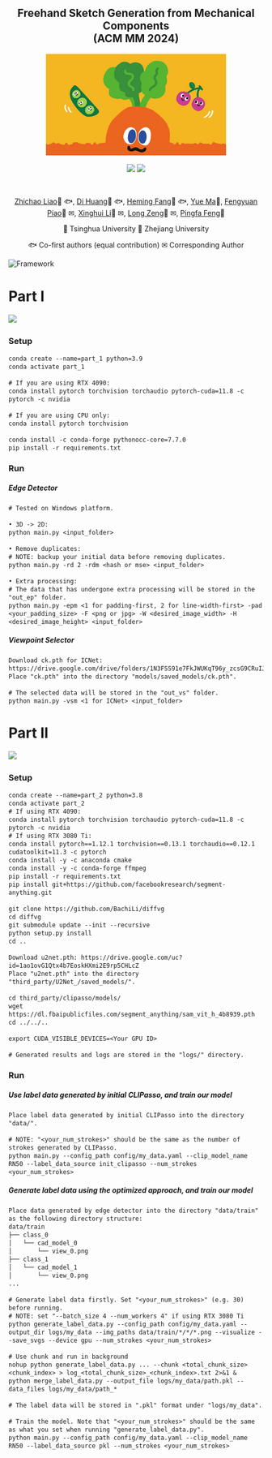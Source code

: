 <!-- # Freehand Sketch Generation from Mechanical Components

## ACM MM 2024 -->

<div align="center">
<h2>Freehand Sketch Generation from Mechanical Components </center> <br> <center>(ACM MM 2024)</h2>
<div align="center">  <img src='images/momohuhuhuluobo.jpg' style="height:200px"></img>  </div>

<a href='https://mcfreeskegen.github.io/'><img src='https://img.shields.io/badge/Project-Page-Green'></a>
<a href='https://arxiv.org/abs/2408.05966'><img src='https://img.shields.io/badge/ArXiv-2408.05966-red'></a> 

<br>

[Zhichao Liao](https://lzc-sg.github.io/)🥕 🐟, [Di Huang](https://di-huang.github.io/)🥕 🐟, [Heming Fang]()🍎 🐟, [Yue Ma]()🥕, [Fengyuan Piao]()🥕 ✉, 
[Xinghui Li]()🥕 ✉, [Long Zeng]()🥕 ✉, [Pingfa Feng]()🥕 


🥕 Tsinghua University  🍎 Zhejiang University

🐟 Co-first authors (equal contribution)   ✉ Corresponding Author
</br>
</div>

<!--
[<a href="https://mcfreeskegen.github.io/">Project Website</a>] | [<a href="https://arxiv.org/abs/2408.05966">Paper</a>] -->


![Framework](images/framework.png)



# Part I
![](../archive/result_img.png)
### Setup
```
conda create --name=part_1 python=3.9
conda activate part_1

# If you are using RTX 4090:
conda install pytorch torchvision torchaudio pytorch-cuda=11.8 -c pytorch -c nvidia

# If you are using CPU only:
conda install pytorch torchvision

conda install -c conda-forge pythonocc-core=7.7.0
pip install -r requirements.txt
```
### Run
##### Edge Detector
```
# Tested on Windows platform.

• 3D -> 2D:
python main.py <input_folder>

• Remove duplicates:
# NOTE: backup your initial data before removing duplicates.
python main.py -rd 2 -rdm <hash or mse> <input_folder>

• Extra processing:
# The data that has undergone extra processing will be stored in the "out_ep" folder.
python main.py -epm <1 for padding-first, 2 for line-width-first> -pad <your_padding_size> -F <png or jpg> -W <desired_image_width> -H <desired_image_height> <input_folder>
```
##### Viewpoint Selector
```
Download ck.pth for ICNet: https://drive.google.com/drive/folders/1N3FSS91e7FkJWUKqT96y_zcsG9CRuIJw
Place "ck.pth" into the directory "models/saved_models/ck.pth".

# The selected data will be stored in the "out_vs" folder.
python main.py -vsm <1 for ICNet> <input_folder>
```


# Part II
![](../archive/architecture.png)
### Setup
```
conda create --name=part_2 python=3.8
conda activate part_2
# If using RTX 4090:
conda install pytorch torchvision torchaudio pytorch-cuda=11.8 -c pytorch -c nvidia
# If using RTX 3080 Ti:
conda install pytorch==1.12.1 torchvision==0.13.1 torchaudio==0.12.1 cudatoolkit=11.3 -c pytorch
conda install -y -c anaconda cmake
conda install -y -c conda-forge ffmpeg
pip install -r requirements.txt
pip install git+https://github.com/facebookresearch/segment-anything.git

git clone https://github.com/BachiLi/diffvg
cd diffvg
git submodule update --init --recursive
python setup.py install
cd ..

Download u2net.pth: https://drive.google.com/uc?id=1ao1ovG1Qtx4b7EoskHXmi2E9rp5CHLcZ
Place "u2net.pth" into the directory "third_party/U2Net_/saved_models/".

cd third_party/clipasso/models/
wget https://dl.fbaipublicfiles.com/segment_anything/sam_vit_h_4b8939.pth
cd ../../..

export CUDA_VISIBLE_DEVICES=<Your GPU ID>

# Generated results and logs are stored in the "logs/" directory.
```
### Run
##### Use label data generated by initial CLIPasso, and train our model
```
Place label data generated by initial CLIPasso into the directory "data/".

# NOTE: "<your_num_strokes>" should be the same as the number of strokes generated by CLIPasso. 
python main.py --config_path config/my_data.yaml --clip_model_name RN50 --label_data_source init_clipasso --num_strokes <your_num_strokes>
```
##### Generate label data using the optimized approach, and train our model
```
Place data generated by edge detector into the directory "data/train" as the following directory structure:
data/train
├── class_0
│   └── cad_model_0
│       └── view_0.png
├── class_1
│   └── cad_model_1
│       └── view_0.png
...

# Generate label data firstly. Set "<your_num_strokes>" (e.g. 30) before running.
# NOTE: set "--batch_size 4 --num_workers 4" if using RTX 3080 Ti
python generate_label_data.py --config_path config/my_data.yaml --output_dir logs/my_data --img_paths data/train/*/*/*.png --visualize --save_svgs --device gpu --num_strokes <your_num_strokes>

# Use chunk and run in background
nohup python generate_label_data.py ... --chunk <total_chunk_size> <chunk_index> > log_<total_chunk_size>_<chunk_index>.txt 2>&1 &
python merge_label_data.py --output_file logs/my_data/path.pkl --data_files logs/my_data/path_*

# The label data will be stored in ".pkl" format under "logs/my_data".

# Train the model. Note that "<your_num_strokes>" should be the same as what you set when running "generate_label_data.py".
python main.py --config_path config/my_data.yaml --clip_model_name RN50 --label_data_source pkl --num_strokes <your_num_strokes>
```
